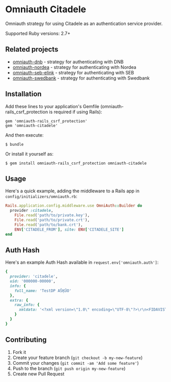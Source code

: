 # Omniauth Citadele

Omniauth strategy for using Citadele as an authentication service provider.

Supported Ruby versions: 2.7+

## Related projects

- [omniauth-dnb](https://github.com/mitigate-dev/omniauth-dnb) - strategy for authenticating with DNB
- [omniauth-nordea](https://github.com/mitigate-dev/omniauth-nordea) - strategy for authenticating with Nordea
- [omniauth-seb-elink](https://github.com/mitigate-dev/omniauth-seb-elink) - strategy for authenticating with SEB
- [omniauth-swedbank](https://github.com/mitigate-dev/omniauth-swedbank) - strategy for authenticating with Swedbank

## Installation

Add these lines to your application's Gemfile (omniauth-rails_csrf_protection is required if using Rails):

    gem 'omniauth-rails_csrf_protection'
    gem 'omniauth-citadele'

And then execute:

    $ bundle

Or install it yourself as:

    $ gem install omniauth-rails_csrf_protection omniauth-citadele

## Usage

Here's a quick example, adding the middleware to a Rails app
in `config/initializers/omniauth.rb`:

```ruby
Rails.application.config.middleware.use OmniAuth::Builder do
  provider :citadele,
    File.read('path/to/private.key'),
    File.read('path/to/private.crt'),
    File.read('path/to/bank.crt'),
    ENV['CITADELE_FROM'], site: ENV['CITADELE_SITE']
end
```

## Auth Hash

Here's an example Auth Hash available in `request.env['omniauth.auth']`:

```ruby
{
  provider: 'citadele',
  uid: '000000-00000',
  info: {
    full_name: 'TestDP AŠĶŪO'
  },
  extra: {
    raw_info: {
      xmldata: '<?xml version=\"1.0\" encoding=\"UTF-8\"?>\r\n<FIDAVISTA xmlns=\"http://ivis.eps.gov.lv/XMLSchemas/100017/fidavista/v1-2\" xmlns:xsi=\"http://www.w3.org/2001/XMLSchema-instance\" xsi:schemaLocation=\"http://ivis.eps.gov.lv/XMLSchemas/100017/fidavista/v1-2 http://ivis.eps.gov.lv/XMLSchemas/100017/fidavista/v1-2/fidavista.xsd\"><Header><Timestamp>20170502142652000</Timestamp><From>10000</From><Extension><Amai xmlns=\"http://online.citadele.lv/XMLSchemas/amai/\" xmlns:xsi=\"http://www.w3.org/2001/XMLSchema-instance\" xsi:schemaLocation=\"http://online.citadele.lv/XMLSchemas/amai/ http://online.citadele.lv/XMLSchemas/amai/amai.xsd\"><Request>AUTHRESP</Request><RequestUID>258e4526-8129-468f-832a-493807346f96</RequestUID><Version>5.0</Version><Language>LV</Language><PersonCode>00000000000</PersonCode><Person>TestDP AŠĶŪO</Person><Code>100</Code><SignatureData><Signature xmlns=\"http://www.w3.org/2000/09/xmldsig#\"><SignedInfo><CanonicalizationMethod Algorithm=\"http://www.w3.org/TR/2001/REC-xml-c14n-20010315\"/><SignatureMethod Algorithm=\"http://www.w3.org/2001/04/xmldsig-more#rsa-sha256\"/><Reference URI=\"\"><Transforms><Transform Algorithm=\"http://www.w3.org/2000/09/xmldsig#enveloped-signature\"/></Transforms><DigestMethod Algorithm=\"http://www.w3.org/2001/04/xmlenc#sha256\"/><DigestValue>E3FoLc7qCoWppsPn5BPdY5GJg6CGj3BEOfoaKLsrbqI=</DigestValue></Reference></SignedInfo><SignatureValue>...</SignatureValue><KeyInfo><X509Data><X509SubjectName>...</X509SubjectName><X509Certificate>...</X509Certificate></X509Data></KeyInfo></Signature></SignatureData></Amai></Extension></Header></FIDAVISTA>'
    }
  }
}
```

## Contributing

1. Fork it
2. Create your feature branch (`git checkout -b my-new-feature`)
3. Commit your changes (`git commit -am 'Add some feature'`)
4. Push to the branch (`git push origin my-new-feature`)
5. Create new Pull Request
